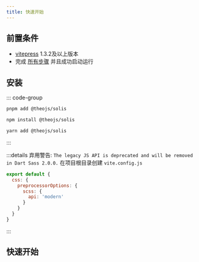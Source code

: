 ```yaml
---
title: 快速开始
---
```


<Box :items="[ { name: '演示站点', link: 'https://share.theojs.cn/', icon: 'https://i.theojs.cn/docs/202405101119004.png'}, ]"/>

## 前置条件

- [vitepress](https://vitepress.dev/) 1.3.2及以上版本
- 完成 [所有步骤](https://vitepress.dev/zh/guide/getting-started#installation) 并且成功启动运行

## 安装

::: code-group

```sh [pnpm]
pnpm add @theojs/solis
```

```sh [npm]
npm install @theojs/solis
```

```sh [yarn]
yarn add @theojs/solis
```

:::

:::details 弃用警告: `The legacy JS API is deprecated and will be removed in Dart Sass 2.0.0.`
在项目根目录创建 `vite.config.js`

```js
export default {
  css: {
    preprocessorOptions: {
      scss: {
        api: 'modern'
      }
    }
  }
}
```

:::

## 快速开始

<BoxCube
  :items="[
    {
      name: '项目结构',
      link: 'project-structure',
      icon: 'fas fa-sitemap',
      color: '#f39c12'
    },
    {
      name: '配置VitePress',
      link: 'configure-vitepress',
      icon: 'fas fa-cogs',
      color: '#e74c3c'
    },
    {
      name: '文章配置',
      link: 'posts-settings',
      icon: 'fas fa-newspaper',
      color: '#1abc9c'
    },
    {
      name: 'Twikoo 评论',
      link: 'DocTwikoo',
      icon: 'fas fa-comments',
      color: '#3498db'
    }
  ]"
/>
